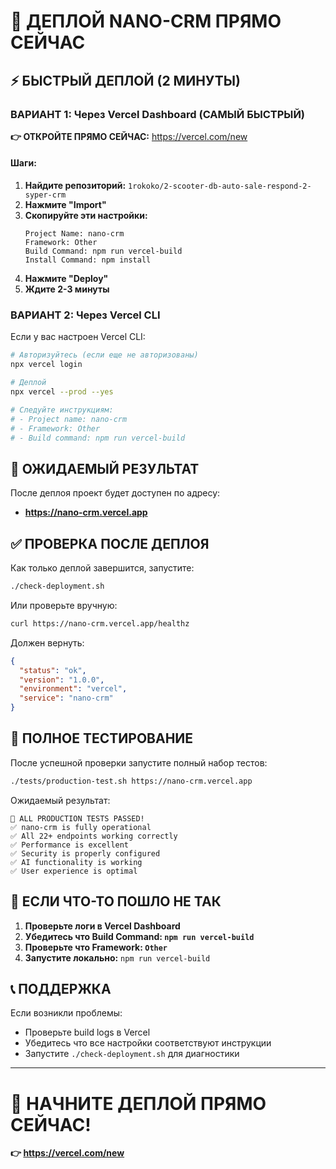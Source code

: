 # 🚀 ДЕПЛОЙ NANO-CRM ПРЯМО СЕЙЧАС

## ⚡ БЫСТРЫЙ ДЕПЛОЙ (2 МИНУТЫ)

### ВАРИАНТ 1: Через Vercel Dashboard (САМЫЙ БЫСТРЫЙ)

**👉 ОТКРОЙТЕ ПРЯМО СЕЙЧАС:** https://vercel.com/new

#### Шаги:
1. **Найдите репозиторий:** `1rokoko/2-scooter-db-auto-sale-respond-2-syper-crm`
2. **Нажмите "Import"**
3. **Скопируйте эти настройки:**
   ```
   Project Name: nano-crm
   Framework: Other
   Build Command: npm run vercel-build
   Install Command: npm install
   ```
4. **Нажмите "Deploy"**
5. **Ждите 2-3 минуты**

### ВАРИАНТ 2: Через Vercel CLI

Если у вас настроен Vercel CLI:

```bash
# Авторизуйтесь (если еще не авторизованы)
npx vercel login

# Деплой
npx vercel --prod --yes

# Следуйте инструкциям:
# - Project name: nano-crm
# - Framework: Other
# - Build command: npm run vercel-build
```

## 🎯 ОЖИДАЕМЫЙ РЕЗУЛЬТАТ

После деплоя проект будет доступен по адресу:
- **https://nano-crm.vercel.app**

## ✅ ПРОВЕРКА ПОСЛЕ ДЕПЛОЯ

Как только деплой завершится, запустите:

```bash
./check-deployment.sh
```

Или проверьте вручную:

```bash
curl https://nano-crm.vercel.app/healthz
```

Должен вернуть:
```json
{
  "status": "ok",
  "version": "1.0.0",
  "environment": "vercel",
  "service": "nano-crm"
}
```

## 🧪 ПОЛНОЕ ТЕСТИРОВАНИЕ

После успешной проверки запустите полный набор тестов:

```bash
./tests/production-test.sh https://nano-crm.vercel.app
```

Ожидаемый результат:
```
🎉 ALL PRODUCTION TESTS PASSED!
✅ nano-crm is fully operational
✅ All 22+ endpoints working correctly
✅ Performance is excellent
✅ Security is properly configured
✅ AI functionality is working
✅ User experience is optimal
```

## 🚨 ЕСЛИ ЧТО-ТО ПОШЛО НЕ ТАК

1. **Проверьте логи в Vercel Dashboard**
2. **Убедитесь что Build Command: `npm run vercel-build`**
3. **Проверьте что Framework: `Other`**
4. **Запустите локально:** `npm run vercel-build`

## 📞 ПОДДЕРЖКА

Если возникли проблемы:
- Проверьте build logs в Vercel
- Убедитесь что все настройки соответствуют инструкции
- Запустите `./check-deployment.sh` для диагностики

---

# 🎯 НАЧНИТЕ ДЕПЛОЙ ПРЯМО СЕЙЧАС!

**👉 https://vercel.com/new**

